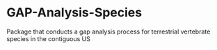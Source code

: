 # GAP-Analysis-Species
Package that conducts a gap analysis process for terrestrial vertebrate species in the contiguous US
